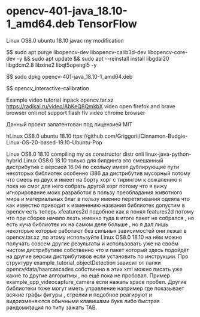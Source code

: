# opencv-401-java_18.10-1_amd64.deb TensorFlow
Linux OS8.0 ubuntu 18.10 javac my modification

$$ sudo apt purge libopencv-dev libopencv-calib3d-dev libopencv-core-dev -y && sudo apt update && sudo apt --reinstall install libgdal20 libgdcm2.8 libxine2 libqt5opengl5 -y

$$ sudo dpkg opencv-401-java_18.10-1_amd64.deb

$$ opencv_interactive-calibration

Example video tutorial inpack opencv.tar.xz https://radikal.ru/video/AbKeQ8QmkbX video open firefox and brave browser onli not support flash flv video chrome browser

Данный проект запатентован под лицензией MIT 

hLinux OS8.0 ubuntu 18.10 ttps://github.com/Griggorii/Cinnamon-Budgie-Linux-OS-20-based-19.10-Ubuntu-Pop

Linux OS8.0 18.10 compiling my os constructor distr onli linux-java-python-hybrid Linux OS8.0 18.10 только для билдинга это смешанный дистрибутив с версией 16.04 по скольку имеет дублирующие пути некоторых библиотек особенно i386 да дистрибутив мусорный потому что смесь из двух и имеет на борту хорг с тирингом к сожалению я пока не смог для него собрать другой хорг потому что я вижу игнорирование моих разработок в пользу преобладания животного мира и материальных благ в пользу именно перетягивания одеяла что как известно приводит к изменению названия библиотек допустим в opencv есть теперь xfeatures2d подобное как я понял features2d потому что при сборке начало лезть именно туда в итоге пакет не собрался , но есть куча библиотек их на самом деле больше , но я дал лишь некоторые которые работают без сильных зависимостей они лежат в opencv.tar.xz ,по этому используйте Linux OS8.0 18.10 на нём можно получать совсем другие результаты и использовать уже на своём чистом дистрибутиве собственно что и пакет который здесь подойдёт на другие версии дистрибутивов если установить по инструкции. Про структуру example_tutorial_objectDetection зависит от папки opencv/data/haarcascades собственно в этих xml можно писать уже какие то другие алгоритмы , но ещё пока не пробовал. Пример example_cpp_videocapture_camera если нажать space пробел. Другие библиотеки тоже могут иметь управление например где показывает всякие графы фигуры , стрелки и подобное реагируют и видоизменяются обычными клавишами букв либо быстрая рандомизация по типу зажать TAB.

